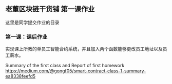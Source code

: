 ## 老董区块链干货铺 第一课作业
这里是同学提交作业的目录

### 第一课：课后作业

实现课上所教的单员工智能合约系统，并且加入两个函数能够更改员工地址以及员工薪水。

Summary of the first class and Report of first homework
https://medium.com/@gongf05/smart-contract-class-1-summary-ea8338feefd5

